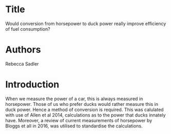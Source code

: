 # Title
Would conversion from horsepower to duck power really improve efficiency of fuel consumption?

# Authors
Rebecca Sadler

# Introduction
When we measure the power of a car, this is always measured in horsepower. 
Those of us who prefer ducks would rather measure this in duck power.
Hence a method of conversion is required. 
This was calulated with use of Allen et al 2014, calculations as to the power that ducks innately have.
Moreover, a review of current measurements of horsepower by Bloggs et all in 2016, was utilised to 
standardise the calculations. 